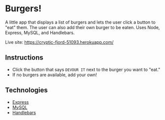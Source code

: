 # Burgers!

A little app that displays a list of burgers and lets the user click a button to "eat" them. The user can also add their own burger to be eaten. Uses Node, Express, MySQL, and Handlebars.

Live site: https://cryptic-fjord-51093.herokuapp.com/

## Instructions

* Click the button that says `DEVOUR IT` next to the burger you want to "eat." 
* If no burgers are available, add your own!

## Technologies

* [Express](https://expressjs.com/)
* [MySQL](https://www.mysql.com/)
* [Handlebars](https://handlebarsjs.com/)
